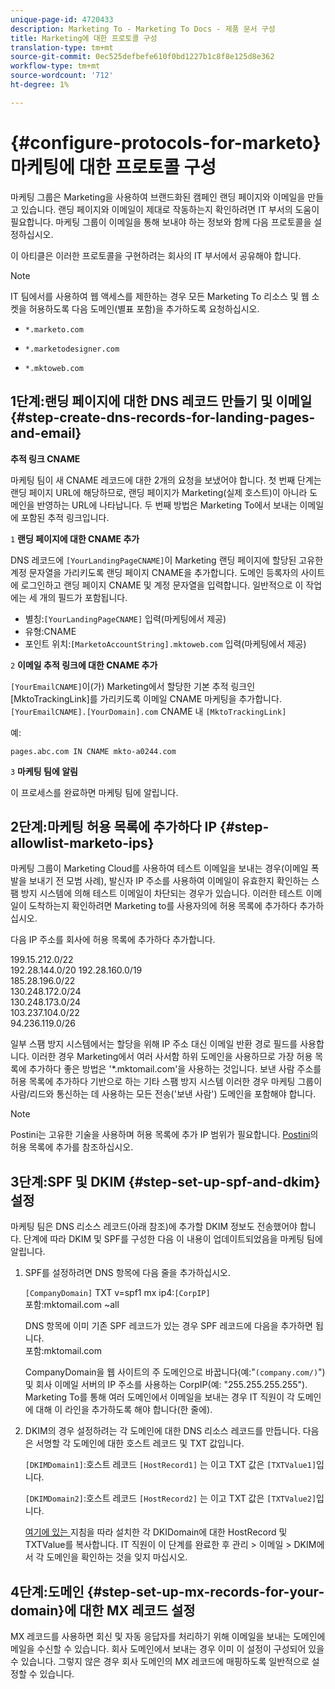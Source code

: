 ```yaml
---
unique-page-id: 4720433
description: Marketing To - Marketing To Docs - 제품 문서 구성
title: Marketing에 대한 프로토콜 구성
translation-type: tm+mt
source-git-commit: 0ec525defbefe610f0bd1227b1c8f8e125d8e362
workflow-type: tm+mt
source-wordcount: '712'
ht-degree: 1%

---
```



# {#configure-protocols-for-marketo} 마케팅에 대한 프로토콜 구성

마케팅 그룹은 Marketing을 사용하여 브랜드화된 캠페인 랜딩 페이지와 이메일을 만들고 있습니다. 랜딩 페이지와 이메일이 제대로 작동하는지 확인하려면 IT 부서의 도움이 필요합니다. 마케팅 그룹이 이메일을 통해 보내야 하는 정보와 함께 다음 프로토콜을 설정하십시오.

이 아티클은 이러한 프로토콜을 구현하려는 회사의 IT 부서에서 공유해야 합니다.

>[!NOTE]
>
>IT 팀에서를 사용하여 웹 액세스를 제한하는 경우 모든 Marketing To 리소스 및 웹 소켓을 허용하도록 다음 도메인(별표 포함)을 추가하도록 요청하십시오.

* `*.marketo.com`

* `*.marketodesigner.com`

* `*.mktoweb.com`

## 1단계:랜딩 페이지에 대한 DNS 레코드 만들기 및 이메일 {#step-create-dns-records-for-landing-pages-and-email}

**추적 링크 CNAME**

마케팅 팀이 새 CNAME 레코드에 대한 2개의 요청을 보냈어야 합니다. 첫 번째 단계는 랜딩 페이지 URL에 해당하므로, 랜딩 페이지가 Marketing(실제 호스트)이 아니라 도메인을 반영하는 URL에 나타납니다. 두 번째 방법은 Marketing To에서 보내는 이메일에 포함된 추적 링크입니다.

`1` **랜딩 페이지에 대한 CNAME 추가**

DNS 레코드에 `[YourLandingPageCNAME]`이 Marketing 랜딩 페이지에 할당된 고유한 계정 문자열을 가리키도록 랜딩 페이지 CNAME을 추가합니다. 도메인 등록자의 사이트에 로그인하고 랜딩 페이지 CNAME 및 계정 문자열을 입력합니다. 일반적으로 이 작업에는 세 개의 필드가 포함됩니다.

* 별칭:`[YourLandingPageCNAME]` 입력(마케팅에서 제공)
* 유형:CNAME
* 포인트 위치:`[MarketoAccountString].mktoweb.com` 입력(마케팅에서 제공)

`2` **이메일 추적 링크에 대한 CNAME 추가**

`[YourEmailCNAME]`이(가) Marketing에서 할당한 기본 추적 링크인 [MktoTrackingLink]를 가리키도록 이메일 CNAME 마케팅을 추가합니다.\
`[YourEmailCNAME].[YourDomain].com` CNAME 내  `[MktoTrackingLink]`

예:

`pages.abc.com IN CNAME mkto-a0244.com`

`3` **마케팅 팀에 알림**

이 프로세스를 완료하면 마케팅 팀에 알립니다.

## 2단계:마케팅 허용 목록에 추가하다 IP {#step-allowlist-marketo-ips}

마케팅 그룹이 Marketing Cloud를 사용하여 테스트 이메일을 보내는 경우(이메일 폭발을 보내기 전 모범 사례), 발신자 IP 주소를 사용하여 이메일이 유효한지 확인하는 스팸 방지 시스템에 의해 테스트 이메일이 차단되는 경우가 있습니다. 이러한 테스트 이메일이 도착하는지 확인하려면 Marketing to를 사용자의에 허용 목록에 추가하다 추가하십시오.

다음 IP 주소를 회사에 허용 목록에 추가하다 추가합니다.

199.15.212.0/22\
192.28.144.0/20
192.28.160.0/19\
185.28.196.0/22\
130.248.172.0/24\
130.248.173.0/24\
103.237.104.0/22\
94.236.119.0/26

일부 스팸 방지 시스템에서는 할당을 위해 IP 주소 대신 이메일 반환 경로 필드를 사용합니다. 이러한 경우 Marketing에서 여러 사서함 하위 도메인을 사용하므로 가장 허용 목록에 추가하다 좋은 방법은 &#39;*.mktomail.com&#39;을 사용하는 것입니다. 보낸 사람 주소를 허용 목록에 추가하다 기반으로 하는 기타 스팸 방지 시스템 이러한 경우 마케팅 그룹이 사람/리드와 통신하는 데 사용하는 모든 전송(&#39;보낸 사람&#39;) 도메인을 포함해야 합니다.

>[!NOTE]
>
>Postini는 고유한 기술을 사용하며 허용 목록에 추가 IP 범위가 필요합니다. [Postini](https://nation.marketo.com/docs/DOC-1066)의 허용 목록에 추가를 참조하십시오.

## 3단계:SPF 및 DKIM {#step-set-up-spf-and-dkim} 설정

마케팅 팀은 DNS 리소스 레코드(아래 참조)에 추가할 DKIM 정보도 전송했어야 합니다. 단계에 따라 DKIM 및 SPF를 구성한 다음 이 내용이 업데이트되었음을 마케팅 팀에 알립니다.

1. SPF를 설정하려면 DNS 항목에 다음 줄을 추가하십시오.

   `[CompanyDomain]` TXT v=spf1 mx ip4:`[CorpIP]`\
   포함:mktomail.com ~all

   DNS 항목에 이미 기존 SPF 레코드가 있는 경우 SPF 레코드에 다음을 추가하면 됩니다.\
   포함:mktomail.com

   CompanyDomain을 웹 사이트의 주 도메인으로 바꿉니다(예:&quot;`(company.com/)`&quot;) 및 회사 이메일 서버의 IP 주소를 사용하는 CorpIP(예: &quot;255.255.255.255&quot;). Marketing To를 통해 여러 도메인에서 이메일을 보내는 경우 IT 직원이 각 도메인에 대해 이 라인을 추가하도록 해야 합니다(한 줄에).

1. DKIM의 경우 설정하려는 각 도메인에 대한 DNS 리소스 레코드를 만듭니다. 다음은 서명할 각 도메인에 대한 호스트 레코드 및 TXT 값입니다.

   `[DKIMDomain1]`:호스트 레코드 `[HostRecord1]` 는 이고 TXT 값은  `[TXTValue1]`입니다.

   `[DKIMDomain2]`:호스트 레코드 `[HostRecord2]` 는 이고 TXT 값은  `[TXTValue2]`입니다.

   [여기에 있는 ](/help/marketo/product-docs/email-marketing/deliverability/set-up-a-custom-dkim-signature.md)지침을 따라 설치한 각 DKIDomain에 대한 HostRecord 및 TXTValue를 복사합니다. IT 직원이 이 단계를 완료한 후 관리 > 이메일 > DKIM에서 각 도메인을 확인하는 것을 잊지 마십시오.

## 4단계:도메인 {#step-set-up-mx-records-for-your-domain}에 대한 MX 레코드 설정

MX 레코드를 사용하면 회신 및 자동 응답자를 처리하기 위해 이메일을 보내는 도메인에 메일을 수신할 수 있습니다. 회사 도메인에서 보내는 경우 이미 이 설정이 구성되어 있을 수 있습니다. 그렇지 않은 경우 회사 도메인의 MX 레코드에 매핑하도록 일반적으로 설정할 수 있습니다.
